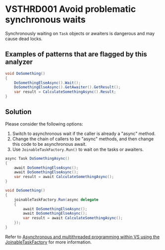 # VSTHRD001 Avoid problematic synchronous waits

Synchronously waiting on `Task` objects or awaiters is dangerous and may cause dead locks.

## Examples of patterns that are flagged by this analyzer

```csharp
void DoSomething()
{
    DoSomethingElseAsync().Wait();
    DoSomethingElseAsync().GetAwaiter().GetResult();
    var result = CalculateSomethingAsync().Result;
}
```

## Solution

Please consider the following options:

1. Switch to asynchronous wait if the caller is already a "async" method.
1. Change the chain of callers to be "async" methods, and then change this code to be asynchronous await.
1. Use `JoinableTaskFactory.Run()` to wait on the tasks or awaiters.

```csharp
async Task DoSomethingAsync()
{
    await DoSomethingElseAsync();
    await DoSomethingElseAsync();
    var result = await CalculateSomethingAsync();
}

void DoSomething()
{
    joinableTaskFactory.Run(async delegate
    {
        await DoSomethingElseAsync();
        await DoSomethingElseAsync();
        var result = await CalculateSomethingAsync();
    });
}
```

Refer to [Asynchronous and multithreaded programming within VS using the JoinableTaskFactory][1] for more information.

[1]: http://blogs.msdn.com/b/andrewarnottms/archive/2014/05/07/asynchronous-and-multithreaded-programming-within-vs-using-the-joinabletaskfactory.aspx
